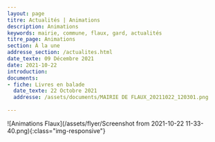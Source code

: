```yaml
---
layout: page
titre: Actualités | Animations
description: Animations
keywords: mairie, commune, flaux, gard, actualités
titre_page: Animations
section: À la une
addresse_section: /actualites.html
date_texte: 09 Décembre 2021
date: 2021-10-22
introduction: 
documents:
- fiche: Livres en balade
  date_texte: 22 Octobre 2021
  addresse: /assets/documents/MAIRIE DE FLAUX_20211022_120301.png
  
---
```



![Animations Flaux](/assets/flyer/Screenshot from 2021-10-22 11-33-40.png){:class="img-responsive"}





